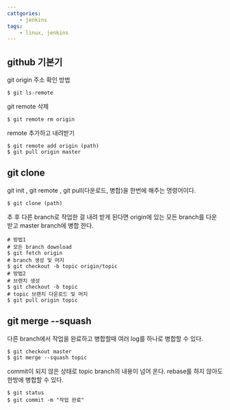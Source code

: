 ```yaml
---
cattgories:
	- jenkins
tags:
	- linux, jenkins
---
```

## github 기본기
git origin 주소 확인 방법
```
$ git ls-remote
```
git remote 삭제
```
$ git remote rm origin
```
remote 추가하고 내려받기 
```
$ git remote add origin (path)
$ git pull origin master
```
## git clone
git init , git remote , git pull(다운로드, 병합)을 한번에 해주는 명령어이다.
```
$ git clone (path)
```
추 후 다른 branch로 작업한 걸 내려 받게 된다면 
origin에 있는 모든 branch를 다운 받고 master branch에 병합 한다.

```
# 방법1 
# 모든 branch download
$ git fetch origin
# branch 생성 및 머지 
$ git checkout -b topic origin/topic
# 방법2 
# 브랜치 생성
$ git checkout -b topic
# topic 브랜치 다운로드 및 머지
$ git pull origin topic
```
## git merge --squash
다른 branch에서 작업을 완료하고 병합할때 여러 log를 하나로 병합할 수 있다.
```
$ git checkout master
$ git merge --squash topic
```
commit이 되지 않은 상태로 topic branch의 내용이 넘어 온다.
 rebase를 하지 않아도 한방에 병합할 수 있다.
```
$ git status
$ git commit -m "작업 완료"
```

